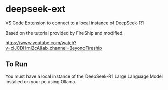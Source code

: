 # deepseek-ext

VS Code Extension to connect to a local instance of DeepSeek-R1

Based on the tutorial provided by FireShip and modified.

https://www.youtube.com/watch?v=clJCDHml2cA&ab_channel=BeyondFireship

## To Run

You must have a local instance of the DeepSeek-R1 Large Language Model installed on your pc using Ollama.
